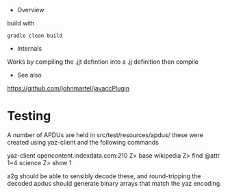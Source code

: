 
* Overview


build with 

    gradle clean build

* Internals

Works by compiling the .jjt defintion into a .jj definition then compile

* See also

https://github.com/johnmartel/javaccPlugin


# Testing

A number of APDUs are held in src/test/resources/apdus/ these were created using yaz-client and the following commands

yaz-client opencontent.indexdata.com:210
Z> base wikipedia
Z> find @attr 1=4 science
Z> show 1

a2g should be able to sensibly decode these, and round-tripping the decoded apdus should generate binary arrays that match the yaz encoding.
